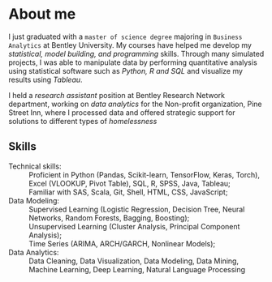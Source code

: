 # About me 

I just graduated with a `master of science degree` majoring in `Business Analytics` at Bentley University. My courses have helped me develop my _statistical, model building, and programming_ skills. Through many simulated projects, I was able to manipulate data by performing quantitative analysis using statistical software such as _Python, R and SQL_ and visualize my results using _Tableau_. 

I held a _research assistant_ position at Bentley Research Network department, working on _data analytics_ for the Non-profit organization, Pine Street Inn, where I processed data and offered strategic support for solutions to different types of _homelessness_ 

## Skills

<dl>
<dt>Technical skills:</dt>
<dd> Proficient in Python (Pandas, Scikit-learn, TensorFlow, Keras, Torch), Excel (VLOOKUP, Pivot Table), SQL, R, SPSS, Java, Tableau;  </dd>
  <dd> Familiar with  SAS, Scala, Git, Shell, HTML, CSS, JavaScript; </dd>
<dt>Data Modeling:</dt>
<dd> Supervised Learning (Logistic Regression, Decision Tree, Neural Networks, Random Forests, Bagging, Boosting);</dd>
  <dd> Unsupervised Learning (Cluster Analysis, Principal Component Analysis);</dd>
  <dd> Time Series (ARIMA, ARCH/GARCH, Nonlinear Models);   </dd>
<dt>Data Analytics: </dt>
<dd>Data Cleaning, Data Visualization, Data Modeling, Data Mining, Machine Learning, Deep Learning, Natural Language Processing</dd> 
</dl> 
